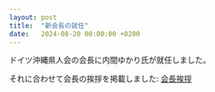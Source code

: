 ```yaml
---
layout: post
title:  "新会長の就任"
date:   2024-08-20 00:00:00 +0200
---
```


ドイツ沖縄県人会の会長に内間ゆかり氏が就任しました。

それに合わせて会長の挨拶を掲載しました: [会長挨拶](/greetings/)


